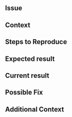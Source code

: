 <!-- Thanks for submitting an issue to `cf-networking-release`. We are always trying to improve! To help us, please fill out the following template. -->

## Issue

<!-- provide quick introduction so we can triage this issue -->

## Context

<!-- provide more detailed introduction, include version numbers of all relevant components -->

## Steps to Reproduce

<!-- ordered list describing the process to find and recreate the issue -->

## Expected result

<!-- describe what you would expect to have resulted from this process -->

## Current result

<!-- describe what you actually receive from this process -->

## Possible Fix

<!-- not obligatory, but suggest fixes or reasons for the bug -->

## Additional Context

<!-- dumping ground for all additional context we might find interesting, including -->
<!-- logs, configuration yaml, and more screenshots. Use of github's -->
<!-- [details](https://gist.github.com/ericclemmons/b146fe5da72ca1f706b2ef72a20ac39d) -->
<!-- expandable blocks is appreciated. -->
